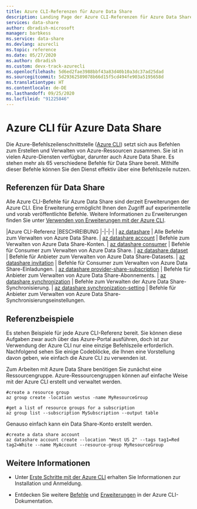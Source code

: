 ```yaml
---
title: Azure CLI-Referenzen für Azure Data Share
description: Landing Page der Azure CLI-Referenzen für Azure Data Share
services: data-share
author: dbradish-microsoft
manager: barbkess
ms.service: data-share
ms.devlang: azurecli
ms.topic: reference
ms.date: 05/27/2020
ms.author: dbradish
ms.custom: devx-track-azurecli
ms.openlocfilehash: 5d6ed2fae3988bbf43a83d40b10a3dc37ad25dad
ms.sourcegitcommit: 5d29362589078b66d15f5cd494fe903a5195658d
ms.translationtype: HT
ms.contentlocale: de-DE
ms.lasthandoff: 09/25/2020
ms.locfileid: "91225846"
---
```

# <a name="azure-cli-for-azure-data-share"></a>Azure CLI für Azure Data Share

Die Azure-Befehlszeilenschnittstelle ([Azure CLI](./what-is-azure-cli.md)) setzt sich aus Befehlen zum Erstellen und Verwalten von Azure-Ressourcen zusammen.  Sie ist in vielen Azure-Diensten verfügbar, darunter auch Azure Data Share.  Es stehen mehr als 65 verschiedene Befehle für Data Share bereit.  Mithilfe dieser Befehle können Sie den Dienst effektiv über eine Befehlszeile nutzen.

## <a name="references-for-data-share"></a>Referenzen für Data Share

Alle Azure CLI-Befehle für Azure Data Share sind derzeit Erweiterungen der Azure CLI.  Eine Erweiterung ermöglicht Ihnen den Zugriff auf experimentelle und vorab veröffentlichte Befehle.  Weitere Informationen zu Erweiterungen finden Sie unter [Verwenden von Erweiterungen mit der Azure CLI](./azure-cli-extensions-overview.md).

|Azure CLI-Referenz |BESCHREIBUNG
|-|-|-|
| [az datashare](/cli/azure/ext/datashare/datashare) | Alle Befehle zum Verwalten von Azure Data Share.
| [az datashare account](/cli/azure/ext/datashare/datashare/account) | Befehle zum Verwalten von Azure Data Share-Konten.
| [az datashare consumer](/cli/azure/ext/datashare/datashare/consumer) | Befehle für Consumer zum Verwalten von Azure Data Share.
| [az datashare dataset](/cli/azure/ext/datashare/datashare/dataset) | Befehle für Anbieter zum Verwalten von Azure Data Share-Datasets.
| [az datashare invitation](/cli/azure/ext/datashare/datashare/invitation) | Befehle für Consumer zum Verwalten von Azure Data Share-Einladungen.
| [az datashare provider-share-subscription](/cli/azure/ext/datashare/datashare/provider-share-subscription) | Befehle für Anbieter zum Verwalten von Azure Data Share-Abonnements.
| [az datashare synchronization](/cli/azure/ext/datashare/datashare/synchronization)  | Befehle zum Verwalten der Azure Data Share-Synchronisierung.
| [az datashare synchronization-setting](/cli/azure/ext/datashare/datashare/synchronization-setting)  | Befehle für Anbieter zum Verwalten von Azure Data Share-Synchronisierungseinstellungen.

## <a name="reference-examples"></a>Referenzbeispiele

Es stehen Beispiele für jede Azure CLI-Referenz bereit. Sie können diese Aufgaben zwar auch über das Azure-Portal ausführen, doch ist zur Verwendung der Azure CLI nur eine einzige Befehlszeile erforderlich.  Nachfolgend sehen Sie einige Codeblöcke, die Ihnen eine Vorstellung davon geben, wie einfach die Azure CLI zu verwenden ist.

Zum Arbeiten mit Azure Data Share benötigen Sie zunächst eine Ressourcengruppe.  Azure-Ressourcengruppen können auf einfache Weise mit der Azure CLI erstellt und verwaltet werden.  

```azurecli
#create a resource group
az group create -location westus -name MyResourceGroup
```

```azurecli
#get a list of resource groups for a subscription
az group list --subscription MySubscription --output table
```

Genauso einfach kann ein Data Share-Konto erstellt werden.

```azurecli
#create a data share account
az datashare account create --location "West US 2" --tags tag1=Red tag2=White --name MyAccount --resource-group MyResourceGroup
```

## <a name="see-also"></a>Weitere Informationen

* Unter [Erste Schritte mit der Azure CLI](./get-started-with-azure-cli.md) erhalten Sie Informationen zur Installation und Anmeldung.

* Entdecken Sie weitere [Befehle](/cli/azure/reference-index) und [Erweiterungen](./azure-cli-extensions-list.md) in der Azure CLI-Dokumentation.
